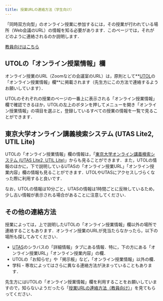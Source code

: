```yaml
---
title: 授業URLの連絡方法（学生向け）
---
```


「同時双方向型」のオンライン授業に参加するには，その授業が行われている場所（Web会議のURL）の情報を知る必要があります．このページでは，それがどのように連絡されるのか説明します．

[教員向けはこちら](/faculty_members/url)

## UTOLの「オンライン授業情報」欄

オンライン授業のURL（Zoomなどの会議室のURL）は，原則として**[UTOL](https://utol.ecc.u-tokyo.ac.jp/)の「オンライン授業情報」欄**に掲載されます（先生方にこの方法で連絡するようお願いしています）．

UTOLのそれぞれの授業のページの一番上に表示される「オンライン授業情報」欄で確認できるほか，UTOLの左上のボタンを押してメニューを開き「オンライン授業情報」の項目を選ぶと，登録しているすべての授業の情報を一覧で見ることができます．

## 東京大学オンライン講義検索システム (UTAS Lite2, UTIL Lite)

UTOLの「オンライン授業情報」欄の情報は，「[東京大学オンライン講義検索システム (UTAS Lite2, UTIL Lite)](https://utelecon-directory.adm.u-tokyo.ac.jp/)」からも見ることができます．また，UTOLの情報のほかに，下で説明しているUTASの「オンライン授業URL」「オンライン授業内容」欄の情報も見ることができます．UTOLやUTASにアクセスしづらくなった際に利用すると良いです．

なお，UTOLの情報は10分ごと，UTASの情報は1時間ごとに反映しているため，少し古い情報が表示される場合があることに注意してください．

## その他の連絡方法

授業によっては，上で説明したUTOLの「オンライン授業情報」欄以外の場所で連絡することもあります．オンライン授業のURLが見当たらなかったら，以下の場所も探してみてください．

- [UTAS](https://utas.adm.u-tokyo.ac.jp/campusweb/campusportal.do)のシラバスの「詳細情報」タブにある情報．特に，下の方にある「オンライン授業URL」「オンライン授業内容」の欄．
- UTOLの「お知らせ」や「掲示板」など，「オンライン授業情報」以外の欄．
- 学科・専攻によってはさらに異なる連絡方法が決まっていることもあります．

先生方にはUTOLの「オンライン授業情報」欄を利用することをお願いしていますので，知らないようだったら「[授業URLの連絡方法（教員向け）](/faculty_members/url)」を見てもらってください．
